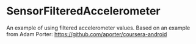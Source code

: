 # SensorFilteredAccelerometer

An example of using filtered accelerometer values. Based on an example from Adam Porter: https://github.com/aporter/coursera-android
